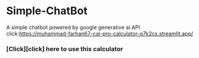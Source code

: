 # Simple-ChatBot
A simple chatbot powered by google generative ai API 
click:https://muhammad-farhan67-cal-pro-calculator-q7k2cx.streamlit.app/
### [Click][click] here to use this calculator
